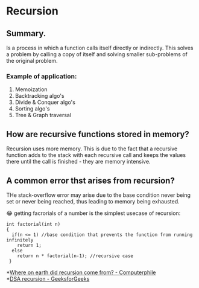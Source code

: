 # Recursion

## Summary.
Is a process in which a function calls itself directly or indirectly. This solves a problem by calling a copy of itself and solving smaller sub-problems of the original problem.

### Example of application:
1. Memoization
2. Backtracking algo's
3. Divide & Conquer algo's
4. Sorting algo's
5. Tree & Graph traversal

## How are recursive functions stored in memory?
Recursion uses more memory. This is due to the fact that a recursive function adds to the stack with each recursive call and keeps the values there until the call is finished - they are memory intensive.

## A common error thst arises from recursion?
THe stack-overflow error may arise due to the base condition never being set or never being reached, thus leading to memory being exhausted.



😂 getting facrorials of a number is the simplest usecase of recursion:
```
int factorial(int n)
{
  if(n <= 1) //base condition that prevents the function from running infinitely 
    return 1;
  else
    return n * factorial(n-1); //recursive case
 }
 ```
 
 
*[Where on earth did recursion come from? - Computerphile](https://www.youtube.com/watch?v=Mv9NEXX1VHc)</br>
*[DSA recursion - GeeksforGeeks](https://www.geeksforgeeks.org/introduction-to-recursion-data-structure-and-algorithm-tutorials/)
